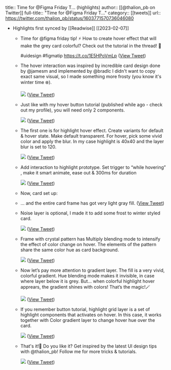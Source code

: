 title:: Time for @Figma Friday T... (highlights)
author:: [[@thalion_pb on Twitter]]
full-title:: "Time for @Figma Friday T..."
category:: [[tweets]]
url:: https://twitter.com/thalion_pb/status/1603771570736046080

- Highlights first synced by [[Readwise]] [[2023-02-07]]
	- Time for @figma friday tip! ⚡️ 
	  How to create hover effect that will make the grey card colorful?  Check out the tutorial in the thread! 🧵
	  
	  #uidesign #figmatip https://t.co/1E5HPoVmLp ([View Tweet](https://twitter.com/thalion_pb/status/1603771570736046080))
	- The hover interaction was inspired by incredible card design done by @jamesm and implemented by @bradlc 
	  I didn't want to copy exact same visual, so I made something more frosty (you know it's winter time ❄️). 
	  
	  ![](https://pbs.twimg.com/media/FkG7cSuXgAEnSva.jpg) ([View Tweet](https://twitter.com/thalion_pb/status/1603771577006432266))
	- Just like with my hover button tutorial (published while ago - check out my profile), you will need only 2 components. 
	  
	  ![](https://pbs.twimg.com/media/FkG7knIWQAA_5Pr.jpg) ([View Tweet](https://twitter.com/thalion_pb/status/1603771584153792513))
	- The first one is for highlight hover effect. Create variants for default & hover state. Make default transparent. For hover, pick some vivid color and apply the blur. In my case highlight is 40x40 and the layer blur is set to 120. 
	  
	  ![](https://pbs.twimg.com/media/FkG71UJXoAEOiRw.jpg) ([View Tweet](https://twitter.com/thalion_pb/status/1603771588092071938))
	- Add interaction to highlight prototype. Set trigger to “while hovering” , make it smart animate, ease out & 300ms for duration 
	  
	  ![](https://pbs.twimg.com/media/FkG74gaWQAUq0Fi.jpg) ([View Tweet](https://twitter.com/thalion_pb/status/1603771591636180992))
	- Now, card set up:
	- ... and the entire card frame has got very light gray fill. ([View Tweet](https://twitter.com/thalion_pb/status/1603771600238780417))
	- Noise layer is optional, I made it to add some frost to winter styled card. 
	  
	  ![](https://pbs.twimg.com/media/FkG8cXuWAAEPNcW.jpg) ([View Tweet](https://twitter.com/thalion_pb/status/1603771605557075970))
	- Frame with crystal pattern has Multiply blending mode to intensify the effect of color change on hover. The elements of the pattern share the same color hue as card background. 
	  
	  ![](https://pbs.twimg.com/media/FkG8gy0XgAEhOj1.jpg) ([View Tweet](https://twitter.com/thalion_pb/status/1603771611911311360))
	- Now let’s pay more attention to gradient layer. The fill is a very vivid, colorful gradient. Hue blending mode makes it invisible, in case where layer below it is grey. But… when colorful highlight hover apprears, the gradient shines with colors! That’s the magic!🪄 
	  
	  ![](https://pbs.twimg.com/media/FkG8n9WX0AAsyZa.jpg) ([View Tweet](https://twitter.com/thalion_pb/status/1603771618999820294))
	- If you remember button tutorial, highlight grid layer is a set of highlight components that activates on hover. In this case, it works together with Color gradient layer to change hover hue over the card. 
	  
	  ![](https://pbs.twimg.com/media/FkG9SKNXwAkUk0a.jpg) ([View Tweet](https://twitter.com/thalion_pb/status/1603771627480694792))
	- That's it!🙌 Do you like it? Get inspired by the latest  UI design tips with @thalion_pb! Follow me for more tricks & tutorials. 
	  
	  ![](https://pbs.twimg.com/media/FkG9jVcXgAEpjsQ.jpg) ([View Tweet](https://twitter.com/thalion_pb/status/1603771634204155906))